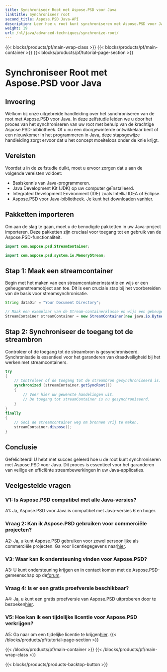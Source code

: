 ```yaml
---
title: Synchroniseer Root met Aspose.PSD voor Java
linktitle: Synchroniseer root
second_title: Aspose.PSD Java-API
description: Leer hoe u root kunt synchroniseren met Aspose.PSD voor Java. Volg onze stapsgewijze handleiding voor efficiënte Java-streambewerkingen.
weight: 19
url: /nl/java/advanced-techniques/synchronize-root/
---
```


{{< blocks/products/pf/main-wrap-class >}}
{{< blocks/products/pf/main-container >}}
{{< blocks/products/pf/tutorial-page-section >}}

# Synchroniseer Root met Aspose.PSD voor Java

## Invoering

Welkom bij onze uitgebreide handleiding over het synchroniseren van de root met Aspose.PSD voor Java. In deze zelfstudie leiden we u door het proces van het synchroniseren van uw root met behulp van de krachtige Aspose.PSD-bibliotheek. Of u nu een doorgewinterde ontwikkelaar bent of een nieuwkomer in het programmeren in Java, deze stapsgewijze handleiding zorgt ervoor dat u het concept moeiteloos onder de knie krijgt.

## Vereisten

Voordat u in de zelfstudie duikt, moet u ervoor zorgen dat u aan de volgende vereisten voldoet:

- Basiskennis van Java-programmeren.
- Java Development Kit (JDK) op uw computer geïnstalleerd.
- Integrated Development Environment (IDE) zoals IntelliJ IDEA of Eclipse.
-  Aspose.PSD voor Java-bibliotheek. Je kunt het downloaden van[hier](https://releases.aspose.com/psd/java/).

## Pakketten importeren

Om aan de slag te gaan, moet u de benodigde pakketten in uw Java-project importeren. Deze pakketten zijn cruciaal voor toegang tot en gebruik van de Aspose.PSD-functionaliteit.

```java
import com.aspose.psd.StreamContainer;

import com.aspose.psd.system.io.MemoryStream;
```

## Stap 1: Maak een streamcontainer

Begin met het maken van een streamcontainerinstantie en wijs er een geheugenstreamobject aan toe. Dit is een cruciale stap bij het voorbereiden van de basis voor streamsynchronisatie.

```java
String dataDir = "Your Document Directory";

// Maak een exemplaar van de Stream-containerklasse en wijs een geheugenstroomobject toe.
StreamContainer streamContainer = new StreamContainer(new java.io.ByteArrayInputStream(new byte[0]));
```

## Stap 2: Synchroniseer de toegang tot de streambron

Controleer of de toegang tot de streambron is gesynchroniseerd. Synchronisatie is essentieel voor het garanderen van draadveiligheid bij het werken met streamcontainers.

```java
try
{
    // Controleer of de toegang tot de streambron gesynchroniseerd is.
    synchronized (streamContainer.getSyncRoot())
    {
        // Voer hier uw gewenste handelingen uit.
        // De toegang tot streamContainer is nu gesynchroniseerd.
    }
}
finally
{
    // Gooi de streamcontainer weg om bronnen vrij te maken.
    streamContainer.dispose();
}
```

## Conclusie

Gefeliciteerd! U hebt met succes geleerd hoe u de root kunt synchroniseren met Aspose.PSD voor Java. Dit proces is essentieel voor het garanderen van veilige en efficiënte streambewerkingen in uw Java-applicaties.

## Veelgestelde vragen

### V1: Is Aspose.PSD compatibel met alle Java-versies?

A1: Ja, Aspose.PSD voor Java is compatibel met Java-versies 6 en hoger.

### Vraag 2: Kan ik Aspose.PSD gebruiken voor commerciële projecten?

A2: Ja, u kunt Aspose.PSD gebruiken voor zowel persoonlijke als commerciële projecten. Ga voor licentiegegevens naar[hier](https://purchase.aspose.com/buy).

### V3: Waar kan ik ondersteuning vinden voor Aspose.PSD?

 A3: U kunt ondersteuning krijgen en in contact komen met de Aspose.PSD-gemeenschap op de[forum](https://forum.aspose.com/c/psd/34).

### Vraag 4: Is er een gratis proefversie beschikbaar?

 A4: Ja, u kunt een gratis proefversie van Aspose.PSD uitproberen door te bezoeken[hier](https://releases.aspose.com/).

### V5: Hoe kan ik een tijdelijke licentie voor Aspose.PSD verkrijgen?

 A5: Ga naar om een tijdelijke licentie te krijgen[hier](https://purchase.aspose.com/temporary-license/).
{{< /blocks/products/pf/tutorial-page-section >}}

{{< /blocks/products/pf/main-container >}}
{{< /blocks/products/pf/main-wrap-class >}}

{{< blocks/products/products-backtop-button >}}
